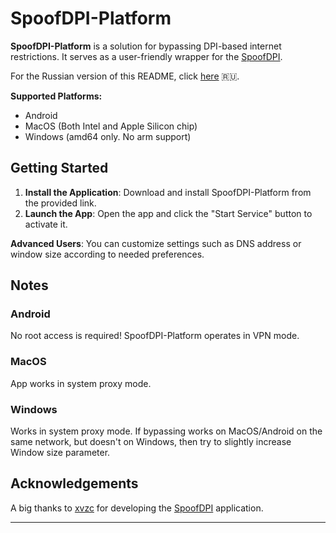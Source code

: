# SpoofDPI-Platform

**SpoofDPI-Platform** is a solution for bypassing DPI-based internet restrictions. It serves as a user-friendly wrapper for the [SpoofDPI](https://github.com/xvzc/SpoofDPI).

For the Russian version of this README, click [here](https://github.com/r3pr3ss10n/SpoofDPI-Platform/blob/main/README_ru.md) 🇷🇺.

**Supported Platforms:**
- Android
- MacOS (Both Intel and Apple Silicon chip)
- Windows (amd64 only. No arm support)

## Getting Started

1. **Install the Application**: Download and install SpoofDPI-Platform from the provided link.
2. **Launch the App**: Open the app and click the "Start Service" button to activate it.

**Advanced Users**: You can customize settings such as DNS address or window size according to needed preferences.

## Notes

### Android
No root access is required! SpoofDPI-Platform operates in VPN mode.

### MacOS
App works in system proxy mode.

### Windows
Works in system proxy mode. If bypassing works on MacOS/Android on the same network, but doesn't on Windows, then try to slightly increase Window size parameter.

## Acknowledgements

A big thanks to [xvzc](https://github.com/xvzc/) for developing the [SpoofDPI](https://github.com/xvzc/SpoofDPI) application.

---

